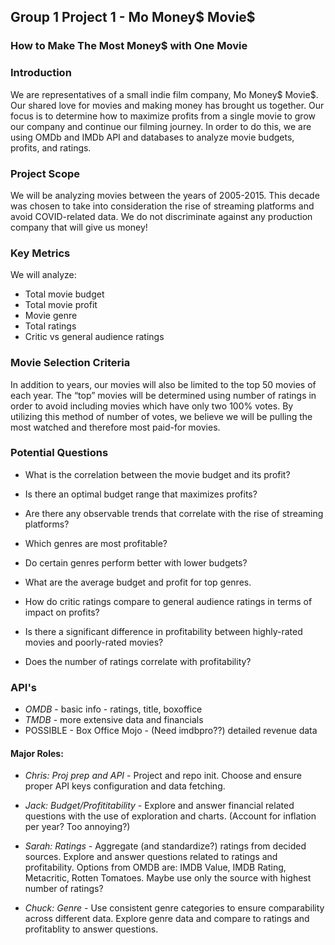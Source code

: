 ## Group 1 Project 1 - Mo Money$ Movie$

### How to Make The Most Money$ with One Movie

### Introduction

We are representatives of a small indie film company, Mo Money$ Movie$. Our shared love for movies and making money has brought us together. Our focus is to determine how to maximize profits from a single movie to grow our company and continue our filming journey. In order to do this, we are using OMDb and IMDb API and databases to analyze movie budgets, profits, and ratings.

### Project Scope  
We will be analyzing movies between the years of 2005-2015. This decade was chosen to take into consideration the rise of streaming platforms and avoid COVID-related data. We do not discriminate against any production company that will give us money!

### Key Metrics
We will analyze:
- Total movie budget
- Total movie profit
- Movie genre
- Total ratings
- Critic vs general audience ratings

### Movie Selection Criteria
In addition to years, our movies will also be limited to the top 50 movies of each year. The “top” movies will be determined using number of ratings in order to avoid including movies which have only two 100% votes. By utilizing this method of number of votes, we believe we will be pulling the most watched and therefore most paid-for movies. 

### Potential Questions
- What is the correlation between the movie budget and its profit?
- Is there an optimal budget range that maximizes profits?
- Are there any observable trends that correlate with the rise of streaming platforms?
  
- Which genres are most profitable?
- Do certain genres perform better with lower budgets?
- What are the average budget and profit for top genres.
  
- How do critic ratings compare to general audience ratings in terms of impact on profits?
- Is there a significant difference in profitability between highly-rated movies and poorly-rated movies?
- Does the number of ratings correlate with profitability?

### API's
- *OMDB* - basic info - ratings, title, boxoffice
- *TMDB* - more extensive data and financials
- POSSIBLE - Box Office Mojo - (Need imdbpro??) detailed revenue data

#### Major Roles:
- *Chris: Proj prep and API* - Project and repo init. Choose and ensure proper API keys configuration and data fetching.
  
- *Jack: Budget/Profititability* - Explore and answer financial related questions with the use of exploration and charts. (Account for inflation per year? Too annoying?)
  
- *Sarah: Ratings* - Aggregate (and standardize?) ratings from decided sources. Explore and answer questions related to ratings and profitability. Options from OMDB are: IMDB Value, IMDB Rating, Metacritic, Rotten Tomatoes. Maybe use only the source with highest number of ratings?
  
- *Chuck: Genre* - Use consistent genre categories to ensure comparability across different data. Explore genre data and compare to ratings and profitablity to answer questions.
